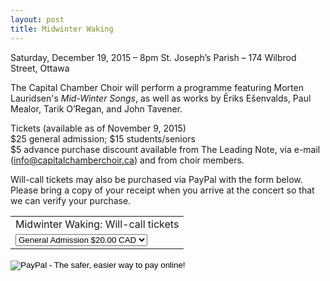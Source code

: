 ```yaml
---
layout: post
title: Midwinter Waking
---
```


Saturday, December 19, 2015 – 8pm
St. Joseph’s Parish – 174 Wilbrod Street, Ottawa       

The Capital Chamber Choir will perform a programme featuring Morten Lauridsen's _Mid-Winter Songs_, as well as works by Ēriks Ešenvalds, Paul Mealor, Tarik O’Regan, and John Tavener.

Tickets (available as of November 9, 2015)        
$25 general admission; $15 students/seniors        
$5 advance purchase discount available from The Leading Note, via e-mail ([info@capitalchamberchoir.ca][1]) and from choir members.

[1]:mailto:info@capitalchamberchoir.ca

Will-call tickets may also be purchased via PayPal with the form below. Please bring a copy of your receipt when you arrive at the concert so that we can verify your purchase.

<form target="paypal" action="https://www.paypal.com/cgi-bin/webscr" method="post">
	<input type="hidden" name="cmd" value="_s-xclick">
	<input type="hidden" name="hosted_button_id" value="8XZKJ3MYPEKEC">
	<table>
		<tr>
			<td>
				<input type="hidden" name="on0" value="Midwinter Waking: Will-call tickets">Midwinter Waking: Will-call tickets
			</td>
		</tr>
		<tr>
			<td>
				<select name="os0">
					<option value="General Admission">General Admission $20.00 CAD</option>
					<option value="Seniors">Seniors $10.00 CAD</option>
					<option value="Students">Students $10.00 CAD</option>
				</select>
			</td>
		</tr>
	</table>
	<input type="hidden" name="currency_code" value="CAD">
	<input type="image" src="https://www.paypalobjects.com/en_US/i/btn/btn_cart_LG.gif" border="0" name="submit" alt="PayPal - The safer, easier way to pay online!">
	<img alt="" border="0" src="https://www.paypalobjects.com/en_US/i/scr/pixel.gif" width="1" height="1">
</form>